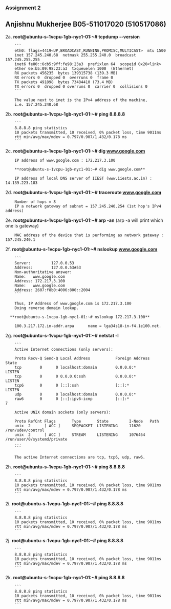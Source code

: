### Assignment 2

## Anjishnu Mukherjee B05-511017020 (510517086)

2a. **root@ubuntu-s-1vcpu-1gb-nyc1-01:~# tcpdump --version**

        ```
        eth0: flags=4419<UP,BROADCAST,RUNNING,PROMISC,MULTICAST>  mtu 1500
        inet 157.245.240.68  netmask 255.255.240.0  broadcast 157.245.255.255
        inet6 fe80::6cb5:9ff:fe98:23a3  prefixlen 64  scopeid 0x20<link>
        ether 6e:b5:09:98:23:a3  txqueuelen 1000  (Ethernet)
        RX packets 456235  bytes 139315738 (139.3 MB)
        RX errors 0  dropped 0  overruns 0  frame 0
        TX packets 491898  bytes 73484410 (73.4 MB)
        TX errors 0  dropped 0 overruns 0  carrier 0  collisions 0
        ```

        The value next to inet is the IPv4 address of the machine,
        i.e. 157.245.240.68

2b. **root@ubuntu-s-1vcpu-1gb-nyc1-01:~# ping 8.8.8.8**

        ```
        8.8.8.8 ping statistics
        10 packets transmitted, 10 received, 0% packet loss, time 9011ms
        rtt min/avg/max/mdev = 0.797/0.907/1.432/0.178 ms
        ```

2c. **root@ubuntu-s-1vcpu-1gb-nyc1-01:~# dig www.google.com**

        IP address of www.google.com : 172.217.3.100

        **root@ubuntu-s-1vcpu-1gb-nyc1-01:~# dig www.google.com**

        IP address of local DNS server of IIEST (www.iiests.ac.in) : 14.139.223.183

2d. **root@ubuntu-s-1vcpu-1gb-nyc1-01:~# traceroute www.google.com**

        Number of hops = 8
        IP a network gateway of subnet = 157.245.240.254 (1st hop's IPv4 address)

2e. **root@ubuntu-s-1vcpu-1gb-nyc1-01:~# arp -an** (arp -a will print which one is gateway)

        MAC address of the device that is performing as network gateway : 157.245.240.1

2f. **root@ubuntu-s-1vcpu-1gb-nyc1-01:~# nslookup www.google.com**

        ```
        Server:         127.0.0.53
        Address:        127.0.0.53#53
        Non-authoritative answer:
        Name:   www.google.com
        Address: 172.217.3.100
        Name:   www.google.com
        Address: 2607:f8b0:4006:800::2004
        ```

        Thus, IP Address of www.google.com is 172.217.3.100
        Doing reverse domain lookup.

      **root@ubuntu-s-1vcpu-1gb-nyc1-01:~# nslookup 172.217.3.100**

        100.3.217.172.in-addr.arpa      name = lga34s18-in-f4.1e100.net.

2g. **root@ubuntu-s-1vcpu-1gb-nyc1-01:~# netstat -l**

        ```
        Active Internet connections (only servers):

        Proto Recv-Q Send-Q Local Address           Foreign Address         State
        tcp        0      0 localhost:domain        0.0.0.0:*               LISTEN
        tcp        0      0 0.0.0.0:ssh             0.0.0.0:*               LISTEN
        tcp6       0      0 [::]:ssh                [::]:*                  LISTEN
        udp        0      0 localhost:domain        0.0.0.0:*
        raw6       0      0 [::]:ipv6-icmp          [::]:*                  7

        Active UNIX domain sockets (only servers):

        Proto RefCnt Flags       Type       State         I-Node   Path
        unix  2      [ ACC ]     SEQPACKET  LISTENING     11620    /run/udev/control
        unix  2      [ ACC ]     STREAM     LISTENING     1076464  /run/user/0/systemd/private
        ...
        ```

        The active Internet connections are tcp, tcp6, udp, raw6.

2h. **root@ubuntu-s-1vcpu-1gb-nyc1-01:~# ping 8.8.8.8**

        ```
        8.8.8.8 ping statistics
        10 packets transmitted, 10 received, 0% packet loss, time 9011ms
        rtt min/avg/max/mdev = 0.797/0.907/1.432/0.178 ms
        ```

2i. **root@ubuntu-s-1vcpu-1gb-nyc1-01:~# ping 8.8.8.8**

        ```
        8.8.8.8 ping statistics
        10 packets transmitted, 10 received, 0% packet loss, time 9011ms
        rtt min/avg/max/mdev = 0.797/0.907/1.432/0.178 ms
        ```

2j. **root@ubuntu-s-1vcpu-1gb-nyc1-01:~# ping 8.8.8.8**

        ```
        8.8.8.8 ping statistics
        10 packets transmitted, 10 received, 0% packet loss, time 9011ms
        rtt min/avg/max/mdev = 0.797/0.907/1.432/0.178 ms
        ```

2k. **root@ubuntu-s-1vcpu-1gb-nyc1-01:~# ping 8.8.8.8**

        ```
        8.8.8.8 ping statistics
        10 packets transmitted, 10 received, 0% packet loss, time 9011ms
        rtt min/avg/max/mdev = 0.797/0.907/1.432/0.178 ms
        ```
